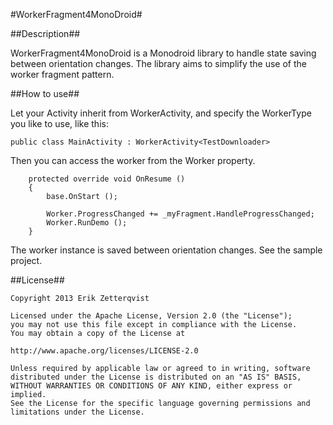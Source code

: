 #WorkerFragment4MonoDroid#

##Description##

WorkerFragment4MonoDroid is a Monodroid library to handle state saving between orientation changes. The library aims to simplify the use of the worker fragment pattern.

##How to use##

Let your Activity inherit from WorkerActivity, and specify the WorkerType you like to use, like this:

    public class MainActivity : WorkerActivity<TestDownloader>
    
Then you can access the worker from the Worker property. 

		protected override void OnResume ()
		{
			base.OnStart ();

			Worker.ProgressChanged += _myFragment.HandleProgressChanged;
			Worker.RunDemo ();
		}


The worker instance is saved between orientation changes. See the sample project.


##License##

    Copyright 2013 Erik Zetterqvist
    
    Licensed under the Apache License, Version 2.0 (the "License");
    you may not use this file except in compliance with the License.
    You may obtain a copy of the License at
    
    http://www.apache.org/licenses/LICENSE-2.0
    
    Unless required by applicable law or agreed to in writing, software
    distributed under the License is distributed on an "AS IS" BASIS,
    WITHOUT WARRANTIES OR CONDITIONS OF ANY KIND, either express or implied.
    See the License for the specific language governing permissions and
    limitations under the License.
